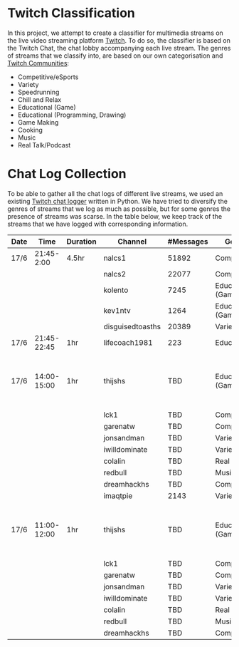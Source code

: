 # Twitch Classification
In this project, we attempt to create a classifier for multimedia streams on the live video streaming platform [Twitch](https://www.twitch.tv/). 
To do so, the classifier is based on the Twitch Chat, the chat lobby accompanying each live stream. 
The genres of streams that we classify into, are based on our own categorisation and [Twitch Communities](https://www.twitch.tv/directory/communities):
- Competitive/eSports
- Variety
- Speedrunning
- Chill and Relax
- Educational (Game)
- Educational (Programming, Drawing)
- Game Making
- Cooking
- Music
- Real Talk/Podcast

# Chat Log Collection
To be able to gather all the chat logs of different live streams, we used an existing [Twitch chat logger](https://github.com/bernardopires/twitch-chat-logger) written in Python. 
We have tried to diversify the genres of streams that we log as much as possible, but for some genres the presence of streams was scarse.
In the table below, we keep track of the streams that we have logged with corresponding information.

| Date | Time | Duration | Channel | #Messages | Genre | Comments | #Viewers | ... |
|------|------|----------|---------|-----------|-------|----------|----------|-----|
|17/6|21:45-2:00|4.5hr|nalcs1|51892|Competitive||||
||||nalcs2|22077|Competitive||| |
||||kolento|7245|Educational (Game)||| |
||||kev1ntv|1264|Educational (Game)||| |
||||disguisedtoasths|20389|Variety||||
|17/6|21:45-22:45|1hr|lifecoach1981|223|Educational||| |
|17/6|14:00-15:00|1hr|thijshs |TBD|Educational (Game)|Might have stopped earlier due to machine falling asleep|||
||||lck1|TBD|Competitive|''|||
||||garenatw |TBD|Competitive|''|||
||||jonsandman |TBD|Variety|''|||
||||iwilldominate |TBD|Variety?|''|||
||||colalin |TBD|Real Talk|''|||
||||redbull |TBD|Music|''|||
||||dreamhackhs |TBD|Competitive|''|||
||||imaqtpie|2143|Variety?|''|||
|17/6|11:00-12:00|1hr|thijshs|TBD|Educational (Game)|Might have stopped earlier due to machine falling asleep|||
||||lck1|TBD|Competitive|''|||
||||garenatw|TBD|Competitive|''|||
||||jonsandman|TBD|Variety|''|||
||||iwilldominate|TBD|Variety?|''|||
||||colalin|TBD|Real Talk|''|||
||||redbull|TBD|Music|''|||
||||dreamhackhs|TBD|Competitive|''|||
